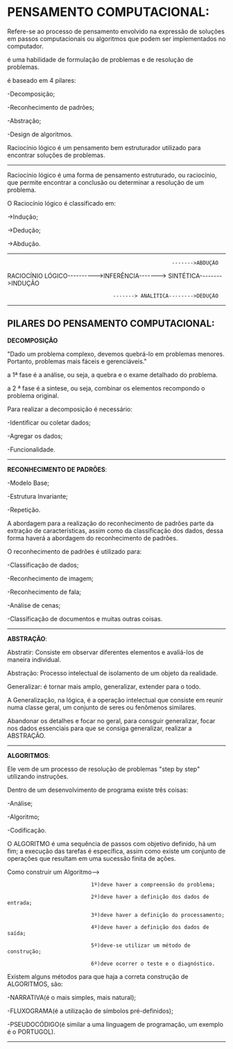 # PENSAMENTO COMPUTACIONAL:

Refere-se ao processo de pensamento envolvido na expressão de soluções em passos computacionais ou algoritmos que podem ser implementados no computador.

é uma habilidade de formulação de problemas e de resolução de problemas.

é baseado em 4 pilares:

-Decomposição;

-Reconhecimento de padrões;

-Abstração;

-Design de algoritmos.

Raciocínio lógico é um pensamento bem estruturador utilizado para encontrar soluções de problemas.

______________________________

Raciocínio lógico é uma forma de pensamento estruturado, ou raciocínio, que permite encontrar a conclusão ou determinar a resolução de um problema.


O Raciocínio lógico é classificado em:

->Indução;

->Dedução;

->Abdução.

______________________________

                                                         ------->ABDUÇÃO
                                                         
RACIOCÍNIO LÓGICO---------->INFERÊNCIA-------> SINTÉTICA-------->INDUÇÃO
                                      
                                      -------> ANALÍTICA-------->DEDUÇÃO

______________________________

## PILARES DO PENSAMENTO COMPUTACIONAL:

**DECOMPOSIÇÂO**

"Dado um problema complexo, devemos quebrá-lo em problemas menores. Portanto, problemas mais fáceis e gerenciáveis."

a 1ª fase é a análise, ou seja, a quebra e o exame detalhado do problema.

a 2 ª fase é a sintese, ou seja, combinar os elementos recompondo o problema original.

Para realizar a decomposição é necessário:

-Identificar ou coletar dados;

-Agregar os dados;

-Funcionalidade.

______________________________

**RECONHECIMENTO DE PADRÕES**:

-Modelo Base;

-Estrutura Invariante;

-Repetição.

A abordagem para a realização do reconhecimento de padrões parte da extração de características, assim como da classificação dos dados, dessa forma haverá a abordagem do reconhecimento de padrões.

O reconhecimento de padrões é utilizado para:

-Classificação de dados;

-Reconhecimento de imagem;

-Reconhecimento de fala;

-Análise de cenas;

-Classificação de documentos e muitas outras coisas.

______________________________

**ABSTRAÇÃO**:

Abstratir: Consiste em observar diferentes elementos e avaliá-los de maneira individual.

Abstração: Processo intelectual de isolamento de um objeto da realidade.

Generalizar: é tornar mais amplo, generalizar, extender para o todo.

A Generalização, na lógica, é a operação intelectual que consiste em reunir numa classe geral, um conjunto de seres ou fenômenos similares.

Abandonar os detalhes e focar no geral, para consguir generalizar, focar nos dados essenciais para que se consiga generalizar, realizar a ABSTRAÇÃO.

______________________________

**ALGORITMOS**:

Ele vem de um processo de resolução de problemas "step by step" utilizando instruções.

Dentro de um desenvolvimento de programa existe três coisas:

-Análise;

-Algoritmo;

-Codificação.

O ALGORITMO é uma sequência de passos com objetivo definido, há um fim; a execução das tarefas é específica, assim como existe um conjunto de operações que resultam em uma sucessão finita de ações.

Como construir um Algoritmo--> 

                               1º)deve haver a compreensão do problema;

                               2º)deve haver a definição dos dados de entrada;
                               
                               3º)deve haver a definição do processamento;
                               
                               4º)deve haver a definição dos dados de saída;
                               
                               5º)deve-se utilizar um método de construção;
                               
                               6º)deve ocorrer o teste e o diagnóstico.


Existem alguns métodos para que haja a correta construção de ALGORITMOS, são:

-NARRATIVA(é o mais simples, mais natural);

-FLUXOGRAMA(é a utilização de símbolos pré-definidos);

-PSEUDOCÓDIGO(é similar a uma linguagem de programação, um exemplo é o PORTUGOL).

______________________________
